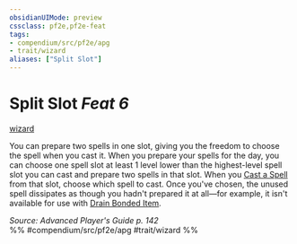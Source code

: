 ```yaml
---
obsidianUIMode: preview
cssclass: pf2e,pf2e-feat
tags:
- compendium/src/pf2e/apg
- trait/wizard
aliases: ["Split Slot"]
---
```

# Split Slot  *Feat 6*  
[wizard](../../rules/traits/wizard.md)  


You can prepare two spells in one slot, giving you the freedom to choose the spell when you cast it. When you prepare your spells for the day, you can choose one spell slot at least 1 level lower than the highest-level spell slot you can cast and prepare two spells in that slot. When you [Cast a Spell](../../rules/actions/cast-a-spell.md) from that slot, choose which spell to cast. Once you've chosen, the unused spell dissipates as though you hadn't prepared it at all—for example, it isn't available for use with [Drain Bonded Item](../../rules/actions/drain-bonded-item.md).

*Source: Advanced Player's Guide p. 142*  
%% #compendium/src/pf2e/apg #trait/wizard %%